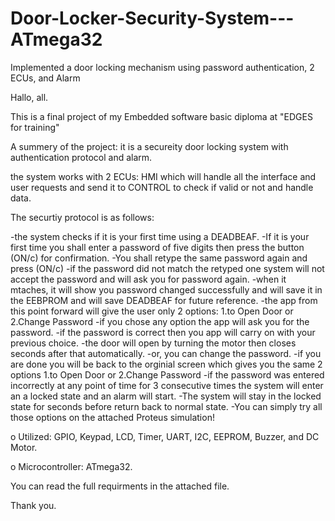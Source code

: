 # Door-Locker-Security-System---ATmega32
Implemented a door locking mechanism using password authentication, 2 ECUs, and Alarm

Hallo, all.

This is a final project of my Embedded software basic diploma at "EDGES for training"

A summery of the project: it is a secureity door locking system with authentication protocol and alarm.

the system works with 2 ECUs: HMI which will handle all the interface and user requests and send it to CONTROL to check if valid or not and handle data.
  
  The securtiy protocol is as follows:
  
  -the system checks if it is your first time using a DEADBEAF.
  -If it is your first time you shall enter a password of five digits then press the button (ON/c) for confirmation.
  -You shall retype the same password again and press (ON/c)
  -if the password did not match the retyped one system will not accept the password and will ask you for password again.
  -when it mtaches, it will show you password changed successfully and will save it in the EEBPROM and will save DEADBEAF for future reference.
  -the app from this point forward will give the user only 2 options: 1.to Open Door or 2.Change Password
  -if you chose any option the app will ask you for the password.
  -if the password is correct then you app will carry on with your previous choice.
  -the door will open by turning the motor then closes seconds after that automatically.
  -or, you can change the password.
  -if you are done you will be back to the orginial screen which gives you the same 2 options 1.to Open Door or 2.Change Password
  -if the password was entered incorrectly at any point of time for 3 consecutive times the system will enter an a locked state and an alarm will start.
  -The system will stay in the locked state for seconds before return back to normal state.
  -You can simply try all those options on the attached Proteus simulation!

o	Utilized: GPIO, Keypad, LCD, Timer, UART, I2C, EEPROM, Buzzer, and DC Motor.

o Microcontroller: ATmega32.

You can read the full requirments in the attached file.

Thank you.
